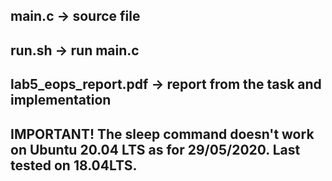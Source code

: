 ## main.c -> source file
## run.sh -> run main.c
## lab5_eops_report.pdf -> report from the task and implementation

## IMPORTANT! The sleep command doesn't work on Ubuntu 20.04 LTS as for 29/05/2020. Last tested on 18.04LTS.
